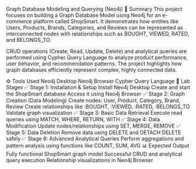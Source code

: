 Graph Database Modeling and Querying (Neo4j)
🧠 Summary
This project focuses on building a Graph Database Model using Neo4j for an e-commerce platform called ShopSmart. It demonstrates how entities like Users, Products, Brands, Categories, and Reviews can be represented as interconnected nodes with relationships such as BOUGHT, VIEWED, RATED, and BELONGS_TO.

CRUD operations (Create, Read, Update, Delete) and analytical queries are performed using Cypher Query Language to analyze product performance, user behavior, and recommendation patterns. The project highlights how graph databases efficiently represent complex, highly connected data.

⚙️ Tools Used
Neo4j Desktop
Neo4j Browser
Cypher Query Language
🧩 Lab Stages
✅ Stage 1: Installation & Setup
Install Neo4j Desktop
Create and start the ShopSmart database
Access it using Neo4j Browser
✅ Stage 2: Graph Creation (Data Modeling)
Create nodes: User, Product, Category, Brand, Review
Create relationships like :BOUGHT, :VIEWED, :RATED, :BELONGS_TO
Validate graph visualization
✅ Stage 3: Basic Data Retrieval
Execute read queries using MATCH, WHERE, RETURN, WITH
✅ Stage 4: Data Modification
Update nodes/relationships using SET, MERGE, REMOVE
✅ Stage 5: Data Deletion
Remove data using DELETE and DETACH DELETE safely
✅ Stage 6: Advanced Analytical Queries
Perform aggregations and pattern analysis using functions like COUNT, SUM, AVG
📊 Expected Output
Fully functional ShopSmart graph model
Successful CRUD and analytical query execution
Relationship visualizations in Neo4j Browser
